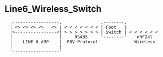 # Line6_Wireless_Switch
<pre>
  .------------------.               .--------.             .-----------------.
  | <> <> <> <>   <> | < < < < < < < | Foot   |             | Buttons mounted |
  |>----------------<| > > > > > > > | Switch | < < < < < < |    on Guitar    |
  |                  |     RS485     '--------'    nRF24l   '-----------------'
  |    LINE 6 AMP    |  FBV Protocol              Wireless
  |                  |
  '------------------'
</pre>
